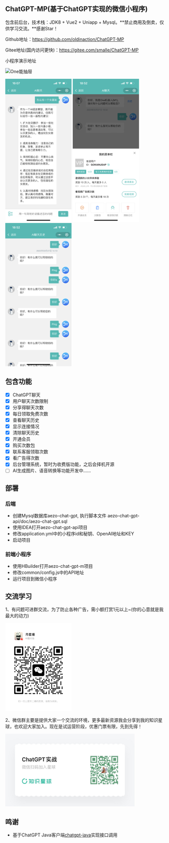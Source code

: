 ## ChatGPT-MP(基于ChatGPT实现的微信小程序)

包含前后台，技术栈：JDK8 + Vue2 + Uniapp + Mysql。**禁止商用及倒卖，仅供学习交流。**感谢Star！

Github地址：https://github.com/oldinaction/ChatGPT-MP

Gitee地址(国内访问更快)：https://gitee.com/smalle/ChatGPT-MP

小程序演示地址

![One能抽屉](https://cdn7.aezo.cn/common/qrcode/one_qrcode.jpg)

<img src="images/IMG_0218.PNG" width="210" height="454"/>
<img src="images/IMG_0196.PNG" width="210" height="454"/>
<img src="images/IMG_0197.PNG" width="210" height="454"/>

## 包含功能

- [x] ChatGPT聊天
- [x] 用户聊天次数限制
- [x] 分享得聊天次数
- [x] 每日领取免费次数
- [x] 查看聊天历史
- [x] 显示连接情况
- [x] 清除聊天历史
- [x] 开通会员
- [x] 购买次数包
- [x] 联系客服领取次数
- [x] 看广告得次数
- [x] 后台管理系统，暂时为收费版功能，之后会择机开源
- [ ] AI生成图片、语音转换等功能开发中......

## 部署

### 后端

- 创建Mysql数据库aezo-chat-gpt, 执行脚本文件 aezo-chat-gpt-api/doc/aezo-chat-gpt.sql
- 使用IDEA打开aezo-chat-gpt-api项目
- 修改application.yml中的小程序id和秘钥、OpenAI地址和KEY
- 启动项目

### 前端小程序

- 使用HBuilder打开aezo-chat-gpt-m项目
- 修改common/config.js中的API地址
- 运行项目到微信小程序

## 交流学习

1、有问题可进群交流，为了防止各种广告，需小额打赏1元以上~(你的心意就是我最大的动力)

<img src="images/wechat-1.jpg" width="210" height="280" alt="微信：moonstarwall">

2、微信群主要是提供大家一个交流的环境，更多最新资源我会分享到我的知识星球，也欢迎大家加入。现在是试运营阶段，优惠门票有限，先到先得！

<img src="images/zxxq-chatgpt.jpg" width="410" height="230" alt="星球号：16541088">

## 鸣谢

- 基于ChatGPT Java客户端[chatgpt-java](https://github.com/Grt1228/chatgpt-java)实现接口调用
